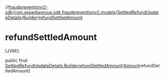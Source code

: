 //[fraudpreventionv2-sdk](../../../../index.md)/[com.expediagroup.sdk.fraudpreventionv2.models](../../index.md)/[SettledRefundUpdateDetails](../index.md)/[Builder](index.md)/[refundSettledAmount](refund-settled-amount.md)

# refundSettledAmount

[JVM]\

public final [SettledRefundUpdateDetails.Builder](index.md)[refundSettledAmount](refund-settled-amount.md)([Amount](../../-amount/index.md)refundSettledAmount)
